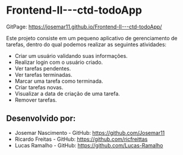 # Frontend-II---ctd-todoApp

GitPage: https://josemar11.github.io/Frontend-II---ctd-todoApp/

Este projeto consiste em um pequeno aplicativo de gerenciamento de tarefas, dentro do qual podemos realizar as seguintes atividades:

- Criar um usuário validando suas informações.
- Realizar login com o usuário criado.
- Ver tarefas pendentes.
- Ver tarefas terminadas.
- Marcar uma tarefa como terminada.
- Criar tarefas novas.
- Visualizar a data de criação de uma tarefa.
- Remover tarefas.


## Desenvolvido por:
- Josemar Nascimento - GitHub: https://github.com/Josemar11
- Ricardo Freitas - GitHub: https://github.com/ricfreittas
- Lucas Ramalho - GitHub: https://github.com/Lucas-Ramalho

